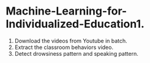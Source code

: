 # Machine-Learning-for-Individualized-Education1. 

1. Download the videos from Youtube in batch.
2. Extract the classroom behaviors video.
3. Detect drowsiness pattern and speaking pattern.
